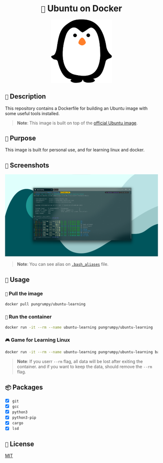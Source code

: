 <h1 align="center"><code>🐧</code> Ubuntu on Docker</h1>

<div align="center">
    <img src=".github/assets/penguin.webp" alt="penguin" width="200px">
</div>

## `📖` Description

This repository contains a Dockerfile for building an Ubuntu image with some useful tools installed.

> **Note**: This image is built on top of the [official Ubuntu image](https://hub.docker.com/_/ubuntu).

## `🙉` Purpose

This image is built for personal use, and for learning linux and docker.

## `📸` Screenshots

![screenshot](.github/assets/screenshot.png)

> **Note**: You can see alias on [`.bash_aliases`](./config/.bash_aliases) file.

## `📝` Usage

### `🔨` Pull the image

```bash
docker pull pungrumpy/ubuntu-learning
```

### `🏃` Run the container

```bash
docker run -it --rm --name ubuntu-learning pungrumpy/ubuntu-learning
```

### `🎮` Game for Learning Linux

```bash
docker run -it --rm --name ubuntu-learning pungrumpy/ubuntu-learning bash -c "game_beginner"
```

> **Note**: If you userr `--rm` flag, all data will be lost after exiting the container. and if you want to keep the data, should remove the `--rm` flag.

## `📦` Packages

- [x] `git`
- [x] `gcc`
- [x] `python3`
- [x] `python3-pip`
- [x] `cargo`
- [x] `lsd`

## `📜` License

[MIT](LICENSE)

